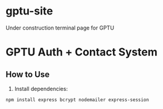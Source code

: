# gptu-site
Under construction terminal page for GPTU
# GPTU Auth + Contact System

## How to Use

1. Install dependencies:
```bash
npm install express bcrypt nodemailer express-session
